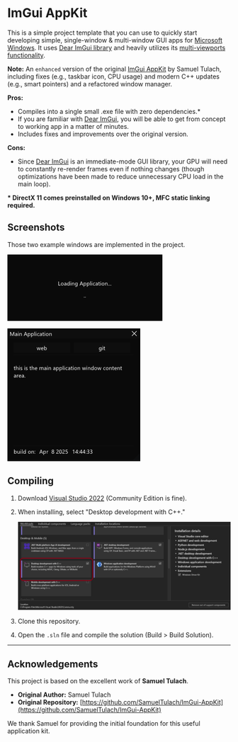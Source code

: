 # ImGui AppKit

This is a simple project template that you can use to quickly start developing simple, single-window & multi-window GUI apps for [Microsoft Windows](https://www.microsoft.com/en-us/windows). It uses [Dear ImGui library](https://github.com/ocornut/imgui) and heavily utilizes its [multi-viewports functionality](https://github.com/ocornut/imgui/wiki/Multi-Viewports).

**Note:** An `enhanced` version of the original [ImGui AppKit](https://github.com/SamuelTulach/ImGui-AppKit) by Samuel Tulach, including fixes (e.g., taskbar icon, CPU usage) and modern C++ updates (e.g., smart pointers) and a refactored window manager.

**Pros:**

* Compiles into a single small .exe file with zero dependencies.*
* If you are familiar with [Dear ImGui](https://github.com/ocornut/imgui), you will be able to get from concept to working app in a matter of minutes.
* Includes fixes and improvements over the original version.

**Cons:**

* Since [Dear ImGui](https://github.com/ocornut/imgui) is an immediate-mode GUI library, your GPU will need to constantly re-render frames even if nothing changes (though optimizations have been made to reduce unnecessary CPU load in the main loop).

**\* DirectX 11 comes preinstalled on Windows 10+, MFC static linking required.**

## Screenshots

Those two example windows are implemented in the project.

![screenshot](assets/SplashScreen.gif) 

![screenshot](assets/MainApplication.png)


## Compiling

1.  Download [Visual Studio 2022](https://visualstudio.microsoft.com/vs/) (Community Edition is fine).
2.  When installing, select "Desktop development with C++."

    ![screenshot](assets/vs-desktop-cpp.png)
3.  Clone this repository.
4.  Open the `.sln` file and compile the solution (Build > Build Solution).

---

## Acknowledgements

This project is based on the excellent work of **Samuel Tulach**.

* **Original Author:** Samuel Tulach
* **Original Repository:** [https://github.com/SamuelTulach/ImGui-AppKit](https://github.com/SamuelTulach/ImGui-AppKit)

We thank Samuel for providing the initial foundation for this useful application kit.
